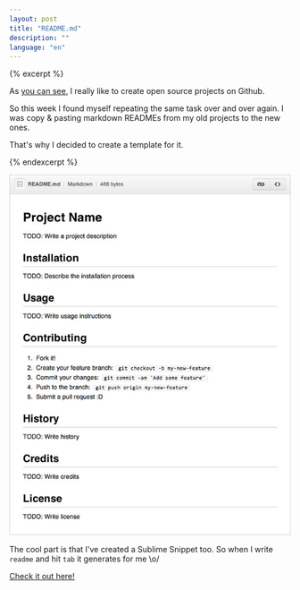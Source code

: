 ```yaml
---
layout: post
title: "README.md"
description: ""
language: "en"
---
```


{% excerpt %}

As [you can see](/most-active-contributors-on-github/), I really like to create open source projects on Github.

So this week I found myself repeating the same task over and over again. I was copy & pasting markdown READMEs from my old projects to the new ones.

That's why I decided to create a template for it.

{% endexcerpt %}

![README](/assets/img/posts/readme.jpg)

The cool part is that I've created a Sublime Snippet too. So when I write `readme` and hit `tab` it generates for me \o/

[Check it out here!](https://gist.github.com/4526327)
